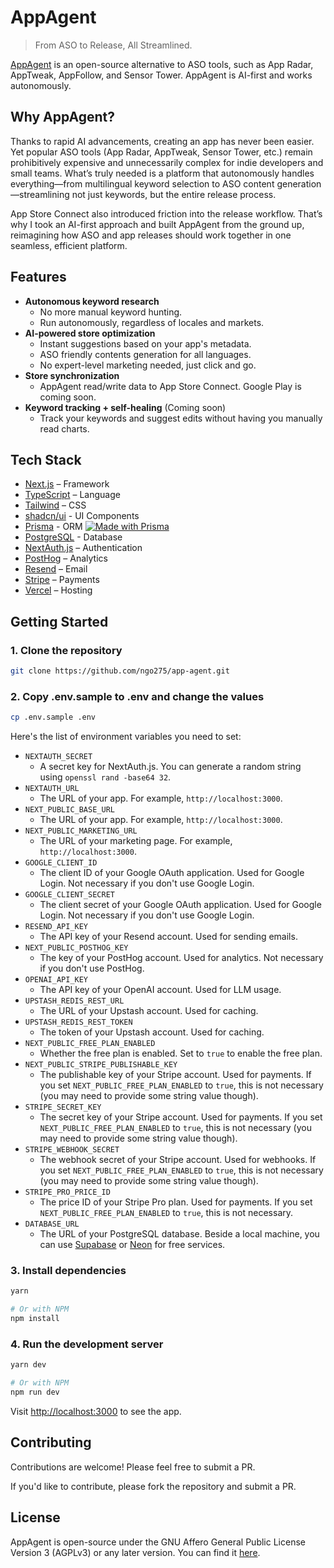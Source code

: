 # AppAgent

> From ASO to Release, All Streamlined.

[AppAgent](https://app-agent.ai) is an open-source alternative to ASO tools, such as App Radar, AppTweak, AppFollow, and Sensor Tower. AppAgent is AI-first and works autonomously.

## Why AppAgent?

Thanks to rapid AI advancements, creating an app has never been easier. Yet popular ASO tools (App Radar, AppTweak, Sensor Tower, etc.) remain prohibitively expensive and unnecessarily complex for indie developers and small teams. What’s truly needed is a platform that autonomously handles everything—from multilingual keyword selection to ASO content generation—streamlining not just keywords, but the entire release process.

App Store Connect also introduced friction into the release workflow. That’s why I took an AI-first approach and built AppAgent from the ground up, reimagining how ASO and app releases should work together in one seamless, efficient platform.

## Features

- **Autonomous keyword research**
  - No more manual keyword hunting.
  - Run autonomously, regardless of locales and markets.
- **AI-powered store optimization**
  - Instant suggestions based on your app's metadata.
  - ASO friendly contents generation for all languages.
  - No expert-level marketing needed, just click and go.
- **Store synchronization**
  - AppAgent read/write data to App Store Connect. Google Play is coming soon.
- **Keyword tracking + self-healing** (Coming soon)
  - Track your keywords and suggest edits without having you manually read charts.

## Tech Stack

- [Next.js](https://nextjs.org/) – Framework
- [TypeScript](https://www.typescriptlang.org/) – Language
- [Tailwind](https://tailwindcss.com/) – CSS
- [shadcn/ui](https://ui.shadcn.com) - UI Components
- [Prisma](https://prisma.io) - ORM [![Made with Prisma](https://made-with.prisma.io/dark.svg)](https://prisma.io)
- [PostgreSQL](https://www.postgresql.org/) - Database
- [NextAuth.js](https://next-auth.js.org/) – Authentication
- [PostHog](https://posthog.com/) – Analytics
- [Resend](https://resend.com) – Email
- [Stripe](https://stripe.com) – Payments
- [Vercel](https://vercel.com/) – Hosting

## Getting Started

### 1. Clone the repository

```bash
git clone https://github.com/ngo275/app-agent.git
```

### 2. Copy .env.sample to .env and change the values

```bash
cp .env.sample .env
```

Here's the list of environment variables you need to set:

- `NEXTAUTH_SECRET`
  - A secret key for NextAuth.js. You can generate a random string using `openssl rand -base64 32`.
- `NEXTAUTH_URL`
  - The URL of your app. For example, `http://localhost:3000`.
- `NEXT_PUBLIC_BASE_URL`
  - The URL of your app. For example, `http://localhost:3000`.
- `NEXT_PUBLIC_MARKETING_URL`
  - The URL of your marketing page. For example, `http://localhost:3000`.
- `GOOGLE_CLIENT_ID`
  - The client ID of your Google OAuth application. Used for Google Login. Not necessary if you don't use Google Login.
- `GOOGLE_CLIENT_SECRET`
  - The client secret of your Google OAuth application. Used for Google Login. Not necessary if you don't use Google Login.
- `RESEND_API_KEY`
  - The API key of your Resend account. Used for sending emails.
- `NEXT_PUBLIC_POSTHOG_KEY`
  - The key of your PostHog account. Used for analytics. Not necessary if you don't use PostHog.
- `OPENAI_API_KEY`
  - The API key of your OpenAI account. Used for LLM usage.
- `UPSTASH_REDIS_REST_URL`
  - The URL of your Upstash account. Used for caching.
- `UPSTASH_REDIS_REST_TOKEN`
  - The token of your Upstash account. Used for caching.
- `NEXT_PUBLIC_FREE_PLAN_ENABLED`
  - Whether the free plan is enabled. Set to `true` to enable the free plan.
- `NEXT_PUBLIC_STRIPE_PUBLISHABLE_KEY`
  - The publishable key of your Stripe account. Used for payments. If you set `NEXT_PUBLIC_FREE_PLAN_ENABLED` to `true`, this is not necessary (you may need to provide some string value though).
- `STRIPE_SECRET_KEY`
  - The secret key of your Stripe account. Used for payments. If you set `NEXT_PUBLIC_FREE_PLAN_ENABLED` to `true`, this is not necessary (you may need to provide some string value though).
- `STRIPE_WEBHOOK_SECRET`
  - The webhook secret of your Stripe account. Used for webhooks. If you set `NEXT_PUBLIC_FREE_PLAN_ENABLED` to `true`, this is not necessary (you may need to provide some string value though).
- `STRIPE_PRO_PRICE_ID`
  - The price ID of your Stripe Pro plan. Used for payments. If you set `NEXT_PUBLIC_FREE_PLAN_ENABLED` to `true`, this is not necessary.
- `DATABASE_URL`
  - The URL of your PostgreSQL database. Beside a local machine, you can use [Supabase](https://supabase.com/) or [Neon](https://neon.tech/) for free services.

### 3. Install dependencies

```bash
yarn

# Or with NPM
npm install
```

### 4. Run the development server

```bash
yarn dev

# Or with NPM
npm run dev
```

Visit [http://localhost:3000](http://localhost:3000) to see the app.

## Contributing

Contributions are welcome! Please feel free to submit a PR.

If you'd like to contribute, please fork the repository and submit a PR.

## License

AppAgent is open-source under the GNU Affero General Public License Version 3 (AGPLv3) or any later version. You can find it [here](https://github.com/ngo275/app-agent/blob/main/LICENSE).

